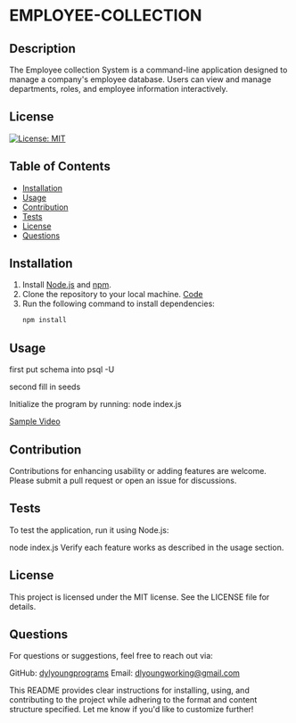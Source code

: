 # EMPLOYEE-COLLECTION


## Description
The Employee collection System is a command-line application designed to manage a company's employee database. Users can view and manage departments, roles, and employee information interactively.

## License
[![License: MIT](https://img.shields.io/badge/License-MIT-yellow.svg)](https://opensource.org/licenses/MIT)

## Table of Contents
- [Installation](#installation)
- [Usage](#usage)
- [Contribution](#contribution)
- [Tests](#tests)
- [License](#license)
- [Questions](#questions)

## Installation
1. Install [Node.js](https://nodejs.org) and [npm](https://www.npmjs.com/).
2. Clone the repository to your local machine. [Code](https://github.com/dylprograms/EMPLOYEE-COLLECTION)
3. Run the following command to install dependencies:
   ```bash
   npm install

## Usage

first put schema into psql -U 

second fill in seeds

Initialize the program by running:
node index.js

[Sample Video](https://drive.google.com/file/d/1ICca1XZWqDujh7hnY_3xf7vybnahV-UE/view)

## Contribution

Contributions for enhancing usability or adding features are welcome. Please submit a pull request or open an issue for discussions.

## Tests
To test the application, run it using Node.js:

node index.js
Verify each feature works as described in the usage section.

## License

This project is licensed under the MIT license. See the LICENSE file for details.

## Questions

For questions or suggestions, feel free to reach out via:

GitHub: [dylyoungprograms](https://github.com/dylprograms)
Email: dlyoungworking@gmail.com



This README provides clear instructions for installing, using, and contributing to the project while adhering to the format and content structure specified. Let me know if you'd like to customize further!
